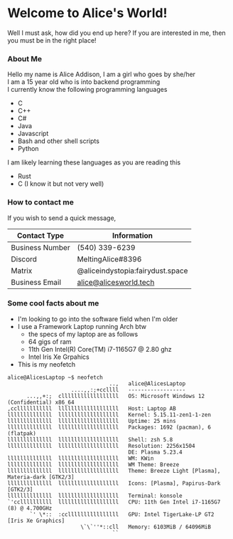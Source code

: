 # Welcome to Alice's World!
<!-- this is just so github will update -->
Well I must ask, how did you end up here? If you are interested in me, then you must be in the right place!

### About Me
Hello my name is Alice Addison, I am a girl who goes by she/her <br>
I am a 15 year old who is into backend programming <br>
I currently know the following programming languages 
- C
- C++
- C#
- Java
- Javascript
- Bash and other shell scripts
- Python 

I am likely learning these languages as you are reading this
- Rust
- C (I know it but not very well)

### How to contact me
If you wish to send a quick message,


| Contact Type                     | Information                      |
|----------------------------------|----------------------------------|
| Business Number                  | (540) 339-6239                   |
| Discord                          | MeltingAlice#8396                |
| Matrix                           | @aliceindystopia:fairydust.space |
| Business Email                   | alice@alicesworld.tech           |

### Some cool facts about me
* I'm looking to go into the software field when I'm older
* I use a Framework Laptop running Arch btw
  * the specs of my laptop are as follows
  * 64 gigs of ram 
  * 11th Gen Intel(R) Core(TM) i7-1165G7 @ 2.80 ghz
  * Intel Iris Xe Grpahics
* This is my neofetch

```
alice@AlicesLaptop ~$ neofetch
                                ..,   alice@AlicesLaptop 
                    ....,,:;+ccllll   ------------------ 
      ...,,+:;  cllllllllllllllllll   OS: Microsoft Windows 12 (Confidential) x86_64 
,cclllllllllll  lllllllllllllllllll   Host: Laptop AB 
llllllllllllll  lllllllllllllllllll   Kernel: 5.15.11-zen1-1-zen 
llllllllllllll  lllllllllllllllllll   Uptime: 25 mins 
llllllllllllll  lllllllllllllllllll   Packages: 1692 (pacman), 6 (flatpak) 
llllllllllllll  lllllllllllllllllll   Shell: zsh 5.8 
llllllllllllll  lllllllllllllllllll   Resolution: 2256x1504 
                                      DE: Plasma 5.23.4 
llllllllllllll  lllllllllllllllllll   WM: KWin 
llllllllllllll  lllllllllllllllllll   WM Theme: Breeze 
llllllllllllll  lllllllllllllllllll   Theme: Breeze Light [Plasma], Materia-dark [GTK2/3] 
llllllllllllll  lllllllllllllllllll   Icons: [Plasma], Papirus-Dark [GTK2/3] 
llllllllllllll  lllllllllllllllllll   Terminal: konsole 
`'ccllllllllll  lllllllllllllllllll   CPU: 11th Gen Intel i7-1165G7 (8) @ 4.700GHz 
       `' \*::  :ccllllllllllllllll   GPU: Intel TigerLake-LP GT2 [Iris Xe Graphics] 
                       \`\`''*::cll   Memory: 6103MiB / 64096MiB 
                                 ``
                                                              
                                                              
```
